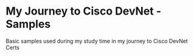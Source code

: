 # My Journey to Cisco DevNet - Samples
Basic samples used during my study time in my journey to Cisco DevNet Certs
